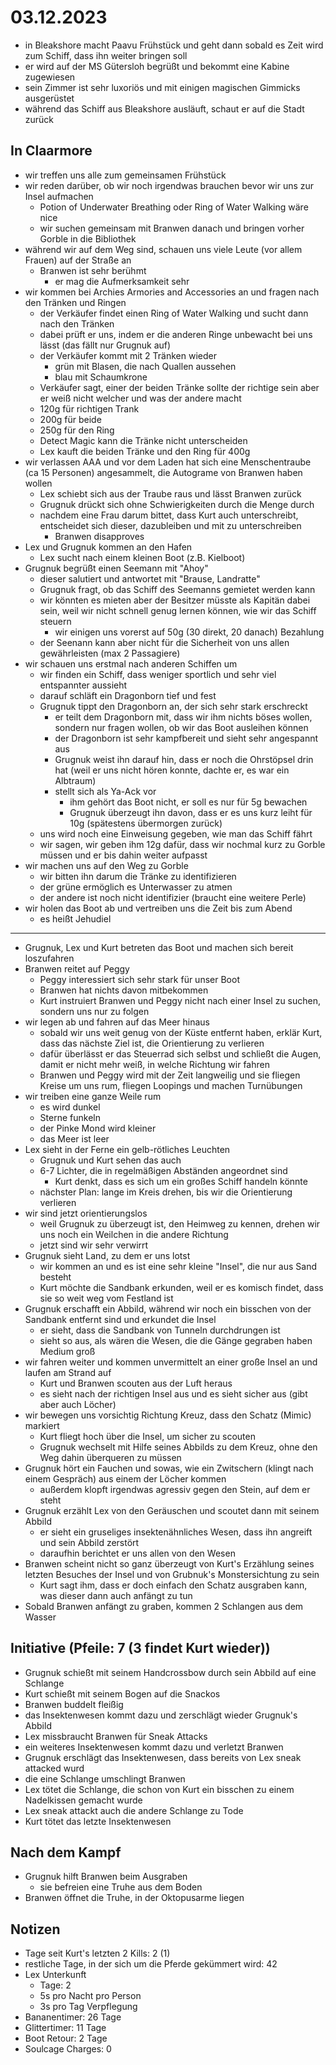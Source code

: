 # 03.12.2023
- in Bleakshore macht Paavu Frühstück und geht dann sobald es Zeit wird zum Schiff, dass ihn weiter bringen soll
- er wird auf der MS Gütersloh begrüßt und bekommt eine Kabine zugewiesen
- sein Zimmer ist sehr luxoriös und mit einigen magischen Gimmicks ausgerüstet
- während das Schiff aus Bleakshore ausläuft, schaut er auf die Stadt zurück

## In Claarmore
- wir treffen uns alle zum gemeinsamen Frühstück
- wir reden darüber, ob wir noch irgendwas brauchen bevor wir uns zur Insel aufmachen
	- Potion of Underwater Breathing oder Ring of Water Walking wäre nice
	- wir suchen gemeinsam mit Branwen danach und bringen vorher Gorble in die Bibliothek
- während wir auf dem Weg sind, schauen uns viele Leute (vor allem Frauen) auf der Straße an
	- Branwen ist sehr berühmt
		- er mag die Aufmerksamkeit sehr
- wir kommen bei Archies Armories and Accessories an und fragen nach den Tränken und Ringen
	- der Verkäufer findet einen Ring of Water Walking und sucht dann nach den Tränken
	- dabei prüft er uns, indem er die anderen Ringe unbewacht bei uns lässt (das fällt nur Grugnuk auf)
	- der Verkäufer kommt mit 2 Tränken wieder
		- grün mit Blasen, die nach Quallen aussehen
		- blau mit Schaumkrone
	- Verkäufer sagt, einer der beiden Tränke sollte der richtige sein aber er weiß nicht welcher und was der andere macht
	- 120g für richtigen Trank
	- 200g für beide
	- 250g für den Ring
	- Detect Magic kann die Tränke nicht unterscheiden
	- Lex kauft die beiden Tränke und den Ring für 400g
- wir verlassen AAA und vor dem Laden hat sich eine Menschentraube (ca 15 Personen) angesammelt, die Autograme von Branwen haben wollen
	- Lex schiebt sich aus der Traube raus und lässt Branwen zurück
	- Grugnuk drückt sich ohne Schwierigkeiten durch die Menge durch
	- nachdem eine Frau darum bittet, dass Kurt auch unterschreibt, entscheidet sich dieser, dazubleiben und mit zu unterschreiben
		- Branwen disapproves
- Lex und Grugnuk kommen an den Hafen
	- Lex sucht nach einem kleinen Boot (z.B. Kielboot)
- Grugnuk begrüßt einen Seemann mit "Ahoy"
	- dieser salutiert und antwortet mit "Brause, Landratte"
	- Grugnuk fragt, ob das Schiff des Seemanns gemietet werden kann
	- wir könnten es mieten aber der Besitzer müsste als Kapitän dabei sein, weil wir nicht schnell genug lernen können, wie wir das Schiff steuern
		- wir einigen uns vorerst auf 50g (30 direkt, 20 danach) Bezahlung
	- der Seenann kann aber nicht für die Sicherheit von uns allen gewährleisten (max 2 Passagiere)
- wir schauen uns erstmal nach anderen Schiffen um
	- wir finden ein Schiff, dass weniger sportlich und sehr viel entspannter aussieht
	- darauf schläft ein Dragonborn tief und fest
	- Grugnuk tippt den Dragonborn an, der sich sehr stark erschreckt
		- er teilt dem Dragonborn mit, dass wir ihm nichts böses wollen, sondern nur fragen wollen, ob wir das Boot ausleihen können
		- der Dragonborn ist sehr kampfbereit und sieht sehr angespannt aus
		- Grugnuk weist ihn darauf hin, dass er noch die Ohrstöpsel drin hat (weil er uns nicht hören konnte, dachte er, es war ein Albtraum)
		- stellt sich als Ya-Ack vor
			- ihm gehört das Boot nicht, er soll es nur für 5g bewachen
			- Grugnuk überzeugt ihn davon, dass er es uns kurz leiht für 10g (spätestens übermorgen zurück)
	- uns wird noch eine Einweisung gegeben, wie man das Schiff fährt
	- wir sagen, wir geben ihm 12g dafür, dass wir nochmal kurz zu Gorble müssen und er bis dahin weiter aufpasst
- wir machen uns auf den Weg zu Gorble
	- wir bitten ihn darum die Tränke zu identifizieren
	- der grüne ermöglich es Unterwasser zu atmen
	- der andere ist noch nicht identifizier (braucht eine weitere Perle)
- wir holen das Boot ab und vertreiben uns die Zeit bis zum Abend
	- es heißt Jehudiel
---
- Grugnuk, Lex und Kurt betreten das Boot und machen sich bereit loszufahren
- Branwen reitet auf Peggy
	- Peggy interessiert sich sehr stark für unser Boot
	- Branwen hat nichts davon mitbekommen
	- Kurt instruiert Branwen und Peggy nicht nach einer Insel zu suchen, sondern uns nur zu folgen
- wir legen ab und fahren auf das Meer hinaus
	- sobald wir uns weit genug von der Küste entfernt haben, erklär Kurt, dass das nächste Ziel ist, die Orientierung zu verlieren
	- dafür überlässt er das Steuerrad sich selbst und schließt die Augen, damit er nicht mehr weiß, in welche Richtung wir fahren
	- Branwen und Peggy wird mit der Zeit langweilig und sie fliegen Kreise um uns rum, fliegen Loopings und machen Turnübungen
- wir treiben eine ganze Weile rum
	- es wird dunkel
	- Sterne funkeln
	- der Pinke Mond wird kleiner
	- das Meer ist leer
- Lex sieht in der Ferne ein gelb-rötliches Leuchten
	- Grugnuk und Kurt sehen das auch
	- 6-7 Lichter, die in regelmäßigen Abständen angeordnet sind
		- Kurt denkt, dass es sich um ein großes Schiff handeln könnte
	- nächster Plan: lange im Kreis drehen, bis wir die Orientierung verlieren
- wir sind jetzt orientierungslos
	- weil Grugnuk zu überzeugt ist, den Heimweg zu kennen, drehen wir uns noch ein Weilchen in die andere Richtung
	- jetzt sind wir sehr verwirrt
- Grugnuk sieht Land, zu dem er uns lotst
	- wir kommen an und es ist eine sehr kleine "Insel", die nur aus Sand besteht
	- Kurt möchte die Sandbank erkunden, weil er es komisch findet, dass sie so weit weg vom Festland ist
- Grugnuk erschafft ein Abbild, während wir noch ein bisschen von der Sandbank entfernt sind und erkundet die Insel
	- er sieht, dass die Sandbank von Tunneln durchdrungen ist
	- sieht so aus, als wären die Wesen, die die Gänge gegraben haben Medium groß
- wir fahren weiter und kommen unvermittelt an einer große Insel an und laufen am Strand auf
	- Kurt und Branwen scouten aus der Luft heraus
	- es sieht nach der richtigen Insel aus und es sieht sicher aus (gibt aber auch Löcher)
- wir bewegen uns vorsichtig Richtung Kreuz, dass den Schatz (Mimic) markiert
	- Kurt fliegt hoch über die Insel, um sicher zu scouten
	- Grugnuk wechselt mit Hilfe seines Abbilds zu dem Kreuz, ohne den Weg dahin überqueren zu müssen
- Grugnuk hört ein Fauchen und sowas, wie ein Zwitschern (klingt nach einem Gespräch) aus einem der Löcher kommen
	- außerdem klopft irgendwas agressiv gegen den Stein, auf dem er steht
- Grugnuk erzählt Lex von den Geräuschen und scoutet dann mit seinem Abbild
	- er sieht ein gruseliges insektenähnliches Wesen, dass ihn angreift und sein Abbild zerstört
	- daraufhin berichtet er uns allen von den Wesen
- Branwen scheint nicht so ganz überzeugt von Kurt's Erzählung seines letzten Besuches der Insel und von Grubnuk's Monstersichtung zu sein
	- Kurt sagt ihm, dass er doch einfach den Schatz ausgraben kann, was dieser dann auch anfängt zu tun
- Sobald Branwen anfängt zu graben, kommen 2 Schlangen aus dem Wasser

## Initiative (Pfeile: 7 (3 findet Kurt wieder))
- Grugnuk schießt mit seinem Handcrossbow durch sein Abbild auf eine Schlange
- Kurt schießt mit seinem Bogen auf die Snackos
- Branwen buddelt fleißig
- das Insektenwesen kommt dazu und zerschlägt wieder Grugnuk's Abbild
- Lex missbraucht Branwen für Sneak Attacks
- ein weiteres Insektenwesen kommt dazu und verletzt Branwen
- Grugnuk erschlägt das Insektenwesen, dass bereits von Lex sneak attacked wurd
- die eine Schlange umschlingt Branwen
- Lex tötet die Schlange, die schon von Kurt ein bisschen zu einem Nadelkissen gemacht wurde
- Lex sneak attackt auch die andere Schlange zu Tode
- Kurt tötet das letzte Insektenwesen

## Nach dem Kampf
- Grugnuk hilft Branwen beim Ausgraben
	- sie befreien eine Truhe aus dem Boden
- Branwen öffnet die Truhe, in der Oktopusarme liegen

## Notizen
- Tage seit Kurt's letzten 2 Kills: 2 (1)
- restliche Tage, in der sich um die Pferde gekümmert wird: 42
- Lex Unterkunft
	- Tage: 2
	- 5s pro Nacht pro Person
	- 3s pro Tag Verpflegung
- Bananentimer: 26 Tage
- Glittertimer: 11 Tage
- Boot Retour: 2 Tage
- Soulcage Charges: 0